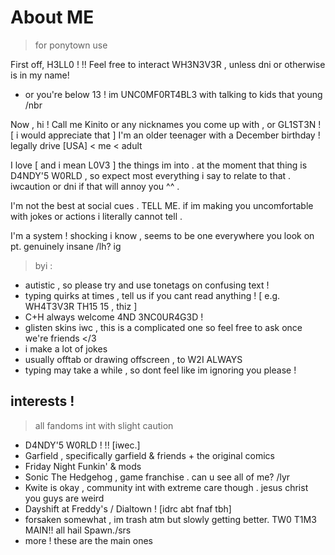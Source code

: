 # About ME
> for ponytown use

First off, H3LL0 ! !! Feel free to interact WH3N3V3R , unless dni or otherwise is in my name! 
- or you're below 13 ! im UNC0MF0RT4BL3 with talking to kids that young /nbr

Now , hi ! Call me Kinito or any nicknames you come up with , or GL1ST3N ! [ i would appreciate that ]
I'm an older teenager with a December birthday ! legally drive [USA] < me < adult

I love [ and i mean L0V3 ] the things im into . at the moment that thing is D4NDY'5 W0RLD , so expect most everything i say to relate to that . iwcaution or dni if that will annoy you ^^ .

I'm not the best at social cues . TELL ME. if im making you uncomfortable with jokes or actions i literally cannot tell .

I'm a system ! shocking i know , seems to be one everywhere you look on pt. genuinely insane /lh? ig

> byi :
- autistic , so please try and use tonetags on confusing text !
- typing quirks at times , tell us if you cant read anything !
  [ e.g. WH4T3V3R TH15 15 , thiz ]
- C+H always welcome 4ND 3NC0UR4G3D !
- glisten skins iwc , this is a complicated one so feel free to ask once we're friends </3
- i make a lot of jokes
- usually offtab or drawing offscreen , to W2I ALWAYS
- typing may take a while , so dont feel like im ignoring you please !


## interests !
> all fandoms int with slight caution

- D4NDY'5 W0RLD ! !! [iwec.]
- Garfield , specifically garfield & friends + the original comics
- Friday Night Funkin' & mods
- Sonic The Hedgehog , game franchise . can u see all of me? /lyr
- Kwite is okay , community int with extreme care though . jesus christ you guys are weird
- Dayshift at Freddy's / Dialtown ! [idrc abt fnaf tbh]
- forsaken somewhat , im trash atm but slowly getting better. TW0 T1M3 MAIN!! all hail Spawn./srs
- more ! these are the main ones
